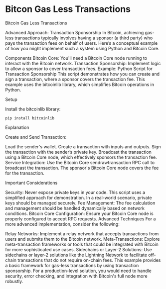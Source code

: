 # Bitcon Gas Less Transactions
Bitcoin Gas Less Transactions

Advanced Approach: Transaction Sponsorship
In Bitcoin, achieving gas-less transactions typically involves having a sponsor (a third party) who pays the transaction fees on behalf of users. Here’s a conceptual example of how you might implement such a system using Python and Bitcoin Core.

Components
Bitcoin Core: You'll need a Bitcoin Core node running to interact with the Bitcoin network.
Transaction Sponsorship: Implement logic to allow a sponsor to cover transaction fees.
Example: Python Script for Transaction Sponsorship
This script demonstrates how you can create and sign a transaction, where a sponsor covers the transaction fee. This example uses the bitcoinlib library, which simplifies Bitcoin operations in Python.

Setup

Install the bitcoinlib library:

`pip install bitcoinlib`


Explanation

Create and Send Transaction:

Load the sender's wallet.
Create a transaction with inputs and outputs.
Sign the transaction with the sender’s private key.
Broadcast the transaction using a Bitcoin Core node, which effectively sponsors the transaction fee.
Service Integration:
Use the Bitcoin Core sendrawtransaction RPC call to broadcast the transaction.
The sponsor's Bitcoin Core node covers the fee for the transaction.

Important Considerations

Security: Never expose private keys in your code. This script uses a simplified approach for demonstration. In a real-world scenario, private keys should be managed securely.
Fee Management: The fee calculation and management should be handled dynamically based on network conditions.
Bitcoin Core Configuration: Ensure your Bitcoin Core node is properly configured to accept RPC requests.
Advanced Techniques
For a more advanced implementation, consider the following:

Relay Networks: Implement a relay network that accepts transactions from users and submits them to the Bitcoin network.
Meta-Transactions: Explore meta-transaction frameworks or tools that could be integrated with Bitcoin for more sophisticated use cases.
Sidechains or Layer-2 Solutions: Use sidechains or layer-2 solutions like the Lightning Network to facilitate off-chain transactions that do not require on-chain fees.
This example provides a basic framework for gas-less transactions by using transaction sponsorship. For a production-level solution, you would need to handle security, error checking, and integration with Bitcoin's full node more robustly.
